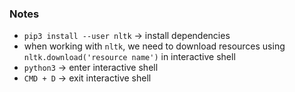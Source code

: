 ### Notes

- `pip3 install --user nltk` -> install dependencies
- when working with `nltk`, we need to download resources using `nltk.download('resource name')` in interactive shell
- `python3` -> enter interactive shell
- `CMD + D` -> exit interactive shell